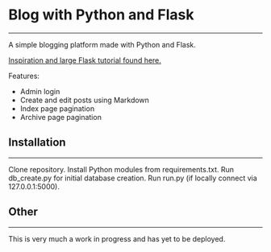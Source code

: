 # Blog with Python and Flask
***

A simple blogging platform made with Python and Flask.

[Inspiration and large Flask tutorial found here.](https://blog.miguelgrinberg.com/post/the-flask-mega-tutorial-part-i-hello-world)

Features:

* Admin login
* Create and edit posts using Markdown
* Index page pagination
* Archive page pagination


## Installation
***

Clone repository. Install Python modules from requirements.txt. Run db_create.py for initial database creation. Run run.py (if locally connect via 127.0.0.1:5000).


## Other
***

This is very much a work in progress and has yet to be deployed.
